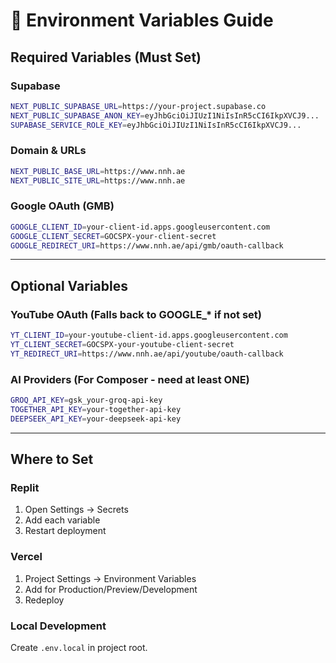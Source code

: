# 🔐 Environment Variables Guide

## Required Variables (Must Set)

### Supabase
```bash
NEXT_PUBLIC_SUPABASE_URL=https://your-project.supabase.co
NEXT_PUBLIC_SUPABASE_ANON_KEY=eyJhbGciOiJIUzI1NiIsInR5cCI6IkpXVCJ9...
SUPABASE_SERVICE_ROLE_KEY=eyJhbGciOiJIUzI1NiIsInR5cCI6IkpXVCJ9...
```

### Domain & URLs
```bash
NEXT_PUBLIC_BASE_URL=https://www.nnh.ae
NEXT_PUBLIC_SITE_URL=https://www.nnh.ae
```

### Google OAuth (GMB)
```bash
GOOGLE_CLIENT_ID=your-client-id.apps.googleusercontent.com
GOOGLE_CLIENT_SECRET=GOCSPX-your-client-secret
GOOGLE_REDIRECT_URI=https://www.nnh.ae/api/gmb/oauth-callback
```

---

## Optional Variables

### YouTube OAuth (Falls back to GOOGLE_* if not set)
```bash
YT_CLIENT_ID=your-youtube-client-id.apps.googleusercontent.com
YT_CLIENT_SECRET=GOCSPX-your-youtube-client-secret
YT_REDIRECT_URI=https://www.nnh.ae/api/youtube/oauth-callback
```

### AI Providers (For Composer - need at least ONE)
```bash
GROQ_API_KEY=gsk_your-groq-api-key
TOGETHER_API_KEY=your-together-api-key
DEEPSEEK_API_KEY=your-deepseek-api-key
```

---

## Where to Set

### Replit
1. Open Settings → Secrets
2. Add each variable
3. Restart deployment

### Vercel
1. Project Settings → Environment Variables
2. Add for Production/Preview/Development
3. Redeploy

### Local Development
Create `.env.local` in project root.

